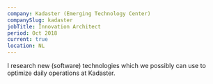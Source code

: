 ```yaml
---
company: Kadaster (Emerging Technology Center)
companySlug: kadaster
jobTitle: Innovation Architect
period: Oct 2018
current: true
location: NL
---
```

I research new (software) technologies which we possibly can use to optimize daily operations at
Kadaster.